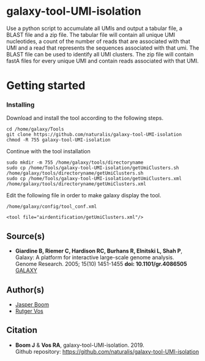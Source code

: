 # galaxy-tool-UMI-isolation
Use a python script to accumulate all UMIs and output a tabular file, a BLAST file and a zip file. 
The tabular file will contain all unique UMI nucleotides, a count of the number of reads that are 
associated with that UMI and a read that represents the sequences associated with that umi. The BLAST 
file can be used to identify all UMI clusters.  The zip file will contain fastA files for every 
unique UMI and contain reads associated with that UMI.

# Getting started
### Installing
Download and install the tool according to the following steps.
```
cd /home/galaxy/Tools
git clone https://github.com/naturalis/galaxy-tool-UMI-isolation
chmod -R 755 galaxy-tool-UMI-isolation
```
Continue with the tool installation
```
sudo mkdir -m 755 /home/galaxy/tools/directoryname
sudo cp /home/Tools/galaxy-tool-UMI-isolation/getUmiClusters.sh /home/galaxy/tools/directoryname/getUmiClusters.sh
sudo cp /home/Tools/galaxy-tool-UMI-isolation/getUmiClusters.xml /home/galaxy/tools/directoryname/getUmiClusters.xml
```
Edit the following file in order to make galaxy display the tool.
```
/home/galaxy/config/tool_conf.xml
```
```
<tool file="airdentification/getUmiClusters.xml"/>
```

## Source(s)
* __Giardine B, Riemer C, Hardison RC, Burhans R, Elnitski L, Shah P__,  
  Galaxy: A platform for interactive large-scale genome analysis.  
  Genome Research. 2005; 15(10) 1451-1455 __doi: 10.1101/gr.4086505__  
  [GALAXY](https://www.galaxyproject.org/)

## Author(s)
* [Jasper Boom](https://github.com/JasperBoom)
* [Rutger Vos](https://github.com/rvosa)

## Citation
* __Boom J__ & __Vos RA__, galaxy-tool-UMI-isolation. 2019.  
  Github repository: https://github.com/naturalis/galaxy-tool-UMI-isolation
